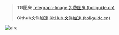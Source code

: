 > **TG图床**  [Telegraph-Image|免费图床 (boliguide.cn)](https://tg.boliguide.cn/) 
>
> **Github文件加速**  [GitHub 文件加速 (boliguide.cn)](https://gh-proxy.boliguide.cn/) 
>
> 

![aira](https://jsd.cdn.zzko.cn/gh/bolishitoumingde/hexo_img@main/_aria.jpg)
